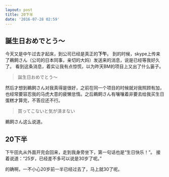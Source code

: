 ```yaml
---
layout: post
title: 20下半
date: '2016-07-28 02:59'
---
```


## 誕生日おめでとう〜

今天又是中午过去才起床，到公司已经是真正的**下午**。
到的时候，skype上传来了鵜飼さん（公司的日本同事，亲切的大妈）发送来的消息，说是已经等我好久了。
看到这条消息，着实让我有点惊慌，以为昨天BM的项目上又出了什么篓子。

> 誕生日おめでとう〜

然后才想到鵜飼さん对我真得是很好，之前在同一个项目的时候就对我照顾有加，也经常要容忍我的马虎大意的疲懒怠惰。之后鵜飼さん有嚷嚷着非要去给我买生日蛋糕才算完，不答应还不行。

> 買ってこないと気が済まない

鵜飼さん这么说道。

## 20下半

下午田丸从外面开完会回来，走到我身旁坐下，第一句话也是“生日快乐！”。
接着说道：“25岁，已经差不多可以说是30岁了呢。”

的确啊，一不小心20岁前一半已经过去了，马上就30了呢。

